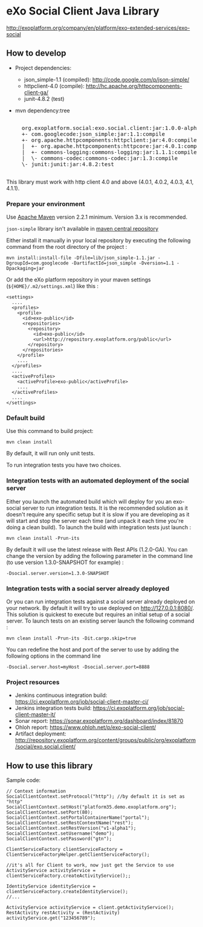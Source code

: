 # eXo Social Client Java Library

http://exoplatform.org/company/en/platform/exo-extended-services/exo-social


## How to develop

* Project dependencies:
    + json_simple-1.1 (compiled): http://code.google.com/p/json-simple/
    + httpclient-4.0 (compile):   http://hc.apache.org/httpcomponents-client-ga/
    + junit-4.8.2 (test)

* mvn dependency:tree
  <pre>

    org.exoplatform.social:exo.social.client:jar:1.0.0-alpha2-SNAPSHOT
    +- com.googlecode:json_simple:jar:1.1:compile
    +- org.apache.httpcomponents:httpclient:jar:4.0:compile
    |  +- org.apache.httpcomponents:httpcore:jar:4.0.1:compile
    |  +- commons-logging:commons-logging:jar:1.1.1:compile
    |  \- commons-codec:commons-codec:jar:1.3:compile
    \- junit:junit:jar:4.8.2:test

  </pre>

This library must work with http client 4.0 and above (4.0.1, 4.0.2, 4.0.3, 4.1, 4.1.1).

### Prepare your environment

Use [Apache Maven][maven] version 2.2.1 minimum. Version 3.x is recommended.

`json-simple` library isn't available in [maven central repository][central]

Either install it manually in your local repository by executing the following command from the root directory of the project :

    mvn install:install-file -Dfile=lib/json_simple-1.1.jar -DgroupId=com.googlecode -DartifactId=json_simple -Dversion=1.1 -Dpackaging=jar

Or add the eXo platform repository in your maven settings (`${HOME}/.m2/settings.xml`) like this :

    <settings>
      ....
      <profiles>
        <profile>
          <id>exo-public</id>
          <repositories>
            <repository>
              <id>exo-public</id>
              <url>http://repository.exoplatform.org/public</url>
            </repository>
          </repositories>
        </profile>
        ....
      </profiles>
      ....
      <activeProfiles>
        <activeProfile>exo-public</activeProfile>
        ....
      </activeProfiles>
      ....
    </settings>

[maven]: http://maven.apache.org "Apache Maven"
[central]: http://repo1.maven.org "Maven Central Repository"

### Default build

Use this command to build project:

    mvn clean install

By default, it will run only unit tests.

To run integration tests you have two choices.

### Integration tests with an automated deployment of the social server

Either you launch the automated build which will deploy for you an exo-social server to run integration tests. It is the recommended solution as it doesn't require any specific setup but it is slow if you are developing as it will start and stop the server each time (and unpack it each time you're doing a clean build). To launch the build with integration tests just launch :

    mvn clean install -Prun-its

By default it will use the latest release with Rest APIs (1.2.0-GA).
You can change the version by adding the following parameter in the command line (to use version 1.3.0-SNAPSHOT for example) :

    -Dsocial.server.version=1.3.0-SNAPSHOT

### Integration tests with a social server already deployed

Or you can run integration tests against a social server already deployed on your network. By default it will try to use deployed on http://127.0.0.1:8080/. This solution is quickest to execute but requires an initial setup of a social server. To launch tests on an existing server launch the following command :

    mvn clean install -Prun-its -Dit.cargo.skip=true

You can redefine the host and port of the server to use by adding the following options in the command line

    -Dsocial.server.host=myHost -Dsocial.server.port=8888

### Project resources

* Jenkins continuous integration build: https://ci.exoplatform.org/job/social-client-master-ci/
* Jenkins integration tests build: https://ci.exoplatform.org/job/social-client-master-it/
* Sonar report: https://sonar.exoplatform.org/dashboard/index/81870
* Ohloh report: https://www.ohloh.net/p/exo-social-client/
* Artifact deployment: http://repository.exoplatform.org/content/groups/public/org/exoplatform/social/exo.social.client/

## How to use this library

Sample code:

    // Context information
    SocialClientContext.setProtocol("http"); //by default it is set as "http"
    SocialClientContext.setHost("platform35.demo.exoplatform.org");
    SocialClientContext.setPort(80);
    SocialClientContext.setPortalContainerName("portal");
    SocialClientContext.setRestContextName("rest");
    SocialClientContext.setRestVersion("v1-alpha1");
    SocialClientContext.setUsername("demo");
    SocialClientContext.setPassword("gtn");

    ClientServiceFactory clientServiceFactory = ClientServiceFactoryHelper.getClientServiceFactory();

    //it's all for Client to work, now just get the Service to use
    ActivityService activityService = clientServiceFactory.createActivityService();;

    IdentityService identityService = clientServiceFactory.createIdentityService();
    //...

    ActivityService activityService = client.getActivityService();
    RestActivity restActivity = (RestActivity) activityService.get("123456789");